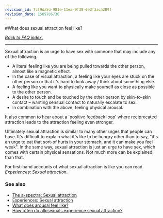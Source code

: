 ```yaml
---
revision_id: 7cf9da5d-981e-11ea-9f38-0e3f3aca289f
revision_date: 1589706730
---
```


#What does sexual attraction feel like?

[*Back to FAQ index.*](https://www.reddit.com/r/asexuality/wiki/faq)

---
Sexual attraction is an urge to have sex with someone that may include any of the following.

* A literal feeling like you are being pulled towards the other person, almost like a magnetic effect.
* In the case of visual attraction, a feeling like your eyes are stuck on the other person or that it's hard to look away / think about something else.
* A feeling like you want to physically make yourself as close as possible to the other person.
* A desire to touch and be touched by the other person by skin-to-skin contact – wanting sensual contact to naturally escalate to sex.
* In combination with the above, feeling physical arousal.

It also common to hear about a 'positive feedback loop' where reciprocated attraction leads to the attraction feeling even stronger.

Ultimately sexual attraction is similar to many other urges that people can have. It's difficult to explain what it's like to be hungry other than to say, "it's an urge to eat that sort-of hurts in your stomach, and it can make you feel weak". In the same way, sexual attraction is just an urge to have sex, which comes with certain physical sensations. Not much more can be explained than that.

For first-hand accounts of what sexual attraction is like you can read [*Experiences: Sexual attraction*](https://www.reddit.com/r/asexuality/wiki/experiences#wiki_sexual_attraction).

### See also

* [The a-spectra: Sexual attraction](https://www.reddit.com/r/asexuality/wiki/the_spectra#wiki_sexual_attraction)
* [Experiences: Sexual attraction](https://www.reddit.com/r/asexuality/wiki/experiences#wiki_sexual_attraction)
* [What does arousal feel like?](https://www.reddit.com/r/asexuality/wiki/faq/what_does_arousal_feel_like)
* [How often do allosexuals experience sexual attraction?](https://www.reddit.com/r/asexuality/wiki/faq/how_often_do_allos_get_attracted)